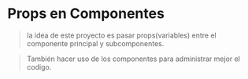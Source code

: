# Props en Componentes

> la idea de este proyecto es pasar props(variables) entre el componente principal y subcomponentes.

> También hacer uso de los componentes para administrar mejor el codigo.